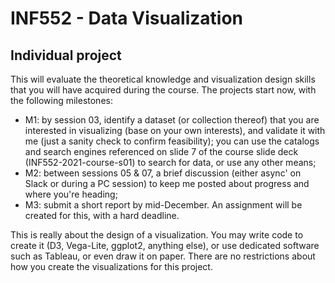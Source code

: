 # INF552 - Data Visualization

## Individual project

This will evaluate the theoretical knowledge and visualization design skills that you will have acquired during the course. The projects start now, with the following milestones:

-   M1: by session 03, identify a dataset (or collection thereof) that you are interested in visualizing (base on your own interests), and validate it with me (just a sanity check to confirm feasibility); you can use the catalogs and search engines referenced on slide 7 of the course slide deck (INF552-2021-course-s01) to search for data, or use any other means;
-   M2: between sessions 05 & 07, a brief discussion (either async' on Slack or during a PC session) to keep me posted about progress and where you're heading;
-   M3: submit a short report by mid-December. An assignment will be created for this, with a hard deadline.

This is really about the design of a visualization. You may write code to create it (D3, Vega-Lite, ggplot2, anything else), or use dedicated software such as Tableau, or even draw it on paper. There are no restrictions about how you create the visualizations for this project.
